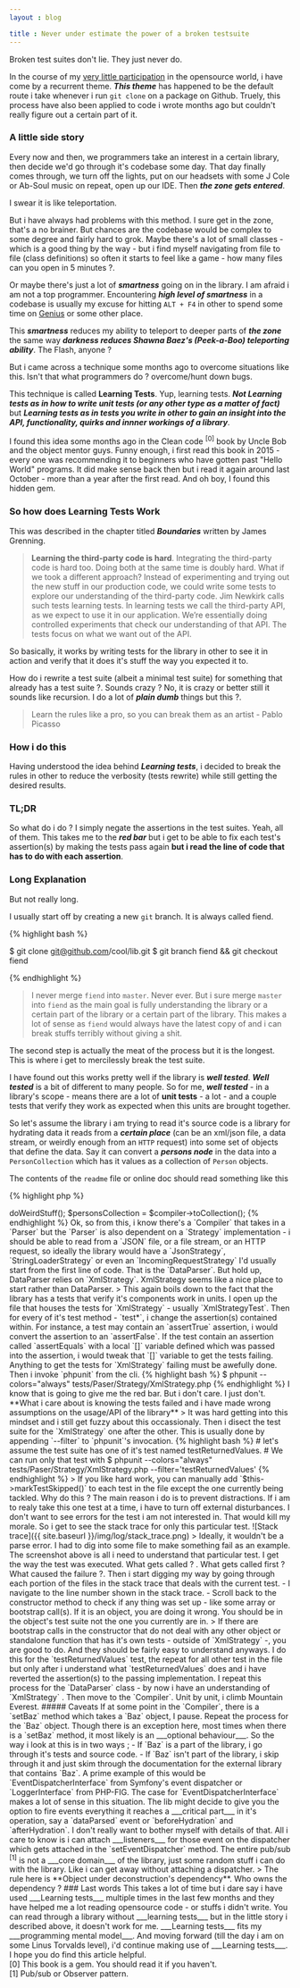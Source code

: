 ```yaml
---
layout : blog

title : Never under estimate the power of a broken testsuite
---
```


Broken test suites don't lie. They just never do.

In the course of my [very little participation](https://github.com/adelowo) in the opensource world, i have come by a recurrent theme. ___This theme___ has happened to be the default route i take whenever i run `git clone` on a package on Github. Truely, this process have also been applied to code i wrote months ago but couldn't really figure out a certain part of it.

### A little side story

Every now and then, we programmers take an interest in a certain library, then decide we'd go through it's codebase some day. That day finally comes through, we turn off the lights, put on our headsets with some J Cole or Ab-Soul music on repeat, open up our IDE. Then ___the zone gets entered___.

I swear it is like teleportation.

But i have always had problems with this method. I sure get in the zone, that's a no brainer. But chances are the codebase would be complex to some degree and fairly hard to grok. Maybe there's a lot of small classes - which is a good thing by the way - but i find myself navigating from file to file (class definitions) so often it starts to feel like a game - how many files can you open in 5 minutes ?. 

Or maybe there's just a lot of ___smartness___ going on in the library. I am afraid i am not a top programmer. Encountering ___high level of smartness___ in a codebase is usually my excuse for hitting `ALT + F4` in other to spend some time on [Genius](www.genius.com) or some other place.

This ___smartness___ reduces my ability to teleport to deeper parts of ___the zone___ the same way ___darkness reduces Shawna Baez's (Peek-a-Boo) teleporting ability___. The Flash, anyone ?

But i came across a technique some months ago to overcome situations like this. Isn't that what programmers do ? overcome/hunt down bugs.

This technique is called __Learning Tests__. Yup, learning tests. ___Not Learning tests as in how to write unit tests (or any other type as a matter of fact)___ but ___Learning tests as in tests you write in other to gain an insight into the API, functionality, quirks and innner workings of a library___.

I found this idea some months ago in the Clean code <sup>[0]</sup> book by Uncle Bob and the object mentor guys. Funny enough, i first read this book in 2015 - every one was recommending it to beginners who have gotten past "Hello World" programs. It did make sense back then but i read it again around last October - more than a year after the first read. And oh boy, I found this hidden gem.

### So how does Learning Tests Work

This was described in the chapter titled ___Boundaries___ written by James Grenning.

> __Learning the third-party code is hard__. Integrating the third-party code is hard too.
  Doing both at the same time is doubly hard. What if we took a different approach? Instead
  of experimenting and trying out the new stuff in our production code, we could write some
  tests to explore our understanding of the third-party code. Jim Newkirk calls such tests
  learning tests. In learning tests we call the third-party API, as we expect to use it in our application. We’re essentially doing controlled experiments that check our understanding of that API. The tests focus on what we want out of the API.

So basically, it works by writing tests for the library in other to see it in action and verify that it does it's stuff the way you expected it to.

How do i rewrite a test suite (albeit a minimal test suite)  for something that already has a test suite ?. Sounds crazy ? No, it is crazy or better still it sounds like recursion. I do a lot of ___plain dumb___ things but this ?.

> Learn the rules like a pro, so you can break them as an artist - Pablo Picasso

### How i do this

Having understood the idea behind ___Learning tests___, i decided to break the rules in other to reduce the verbosity (tests rewrite) while still getting the desired results.

### TL;DR

So what do i do ? I simply negate the assertions in the test suites. Yeah, all of them. This takes me to the ___red bar___ but i get to be able to fix each test's assertion(s) by making the tests pass again **but i read the line of code that has to do with each assertion**.

### Long Explanation
But not really long.

I usually start off by creating a new `git` branch. It is always called fiend.

{% highlight bash %}

$ git clone git@github.com/cool/lib.git
$ git branch fiend && git checkout fiend

{% endhighlight %}

> I never merge `fiend` into `master`. Never ever. But i sure merge `master` into `fiend` as the main goal is fully understanding the library or a certain part of the library or a certain part of the library. This makes a lot of sense as `fiend` would always have the latest copy of and i can break stuffs terribly without giving a shit.

The second step is actually the meat of the process but it is the longest. This is where i get to mercilessly break the test suite.

I have found out this works pretty well if the library is ___well tested___. ___Well tested___ is a bit of different to many people. So for me, ___well tested___ - in a library's scope - means there are a lot of **unit tests** - a lot - and a couple tests that verify they work as expected when this units are brought together.

So let's assume the library i am trying to read it's source code is a library for hydrating data it reads from a ___certain place___ (can be an xml/json file, a data stream, or weirdly enough from an `HTTP` request) into some set of objects that define the data. Say it can convert a ___persons node___ in the data into a `PersonCollection` which has it values as a collection of `Person` objects.

The contents of the `readme` file or online doc should read something like this 

{% highlight php  %}

<?php

$parser = new DataParser(new XmlStrategy('file.xml'));

$compiler = new Weird\Lib\Compiler($parser);

$compiler->doWeirdStuff();

$personsCollection = $compiler->toCollection();

{% endhighlight %}

Ok, so from this, i know there's a `Compiler` that takes in a `Parser` but the `Parser` is also dependent on a `Strategy` implementation - i should be able to read from a `JSON` file, or a file stream, or an HTTP request, so ideally the library would have a `JsonStrategy`, `StringLoaderStrategy` or even an `IncomingRequestStrategy`

I'd usually start from the first line of code. That is the `DataParser`. But hold up, DataParser relies on `XmlStrategy`. XmlStrategy seems like a nice place to start rather than DataParser.

> This again boils down to the fact that the library has a tests that verify it's components work in units.

I open up the file that houses the tests for `XmlStrategy` - usually `XmlStrategyTest`. Then for every of it's test method - `test*`, i change the assertion(s) contained within. For instance, a test may contain an `assertTrue` assertion, i would convert the assertion to an `assertFalse`.

If the test contain an assertion called `assertEquals` with a local `[]` variable defined which was passed into the assertion, i would tweak that `[]` variable to get the tests failing.

Anything to get the tests for `XmlStrategy` failing must be awefully done.

Then i invoke `phpunit` from the cli.

{% highlight bash  %}

$ phpunit --colors="always" tests/Paser/Strategy/XmlStrategy.php

{% endhighlight %}

I know that is going to give me the red bar. But i don't care. I just don't. **What i care about is knowing the tests failed and i have made wrong assumptions on the usage/API of the library**

> It was hard getting into this mindset and i still get fuzzy about this occassionaly.

Then i disect the test suite for the `XmlStrategy` one after the other. This is usually done by appending `--filter` to `phpunit`'s invocation.

{% highlight bash  %}

# let's assume the test suite has one of it's test named testReturnedValues.
# We can run only that test with
$ phpunit --colors="always" tests/Paser/Strategy/XmlStrategy.php --filter='testReturnedValues'

{% endhighlight %}

> If you like hard work, you can manually add `$this->markTestSkipped()` to each test in the file except the one currently being tackled.

Why do this ? The main reason i do is to prevent distractions. If i am to realy take this one test at a time, i have to turn off external disturbances. I don't want to see errors for the test i am not interested in. That would kill my morale. So i get to see the stack trace for only this particular test.

![Stack trace]({{ site.baseurl }}/img/log/stack_trace.png)

> Ideally, it wouldn't be a parse error. I had to dig into some file to make something fail as an example.

The screenshot above is all i need to understand that particular test. I get the way the test was executed. What gets called ? . What gets called first ? What caused the failure ?. Then i start digging my way by going through each portion of the files in the stack trace that deals with the current test. 

- I navigate to the line number shown in the stack trace.

- Scroll back to the constructor method to check if any thing was set up - like some array or bootstrap call(s). If it is an object, you are doing it wrong. You should be in the object's test suite not the one you currently are in.

> If there are bootstrap calls in the constructor that do not deal with any other object or standalone function that has it's own tests - outside of `XmlStrategy` -, you are good to do. And they should be fairly easy to understand anyways.

I do this for the `testReturnedValues` test, the repeat for all other test in the file but only after i understand what `testReturnedValues` does and i have reverted the assertion(s) to the passing implementation.

I repeat this process for the `DataParser` class - by now i have an understanding of `XmlStrategy` . Then move to the `Compiler`. Unit by unit, i climb Mountain Everest.

##### Caveats

If at some point in the `Compiler`, there is a `setBaz` method which takes a `Baz` object, I pause. Repeat the process for the `Baz` object.

Though there is an exception here, most times when there is a `setBaz` method, it most likely is an ___optional behaviour___. So the way i look at this is in two ways ;

- If `Baz` is a part of the library, i go through it's tests and source code.

- If `Baz` isn't part of the library, i skip through it and just skim through the documentation for the external library that contains `Baz`. A prime example of this would be `EventDispatcherInterface` from Symfony's event dispatcher or `LoggerInterface` from PHP-FIG.

The case for `EventDispatcherInterface` makes a lot of sense in this situation. The lib might decide to give you the option to fire events everything it reaches a  ___critical part___ in it's operation, say a `dataParsed` event or `beforeHydration` and `afterHydration`. I don't really want to bother myself with details of that. All i care to know is i can attach ___listeners___ for those event on the dispatcher which gets attached in the `setEventDispatcher` method. The entire pub/sub <sup>[1]</sup> is not a ___core domain___ of the library, just some random stuff i can do with the library. Like i can get away without attaching a dispatcher.

> The rule here is **Object under deconstruction's dependency**. Who owns the dependency ?


### Last words

This takes a lot of time but i dare say i have used ___Learning tests___ multiple times in the last few months and they have helped me a lot reading opensource code - or stuffs i didn't write.

You can read through a library without ___learning tests___ but in the little story i described above, it doesn't work for me. ___Learning tests___ fits my ___programming mental model___. 

And moving forward (till the day i am on some Linus Torvalds level), i'd continue making use of ___Learning tests___.

I hope you do find this article helpful.

<div id="foot-notes">

[0] This book is a gem. You should read it if you haven't.
<br>
[1] Pub/sub or Observer pattern.

</div>

